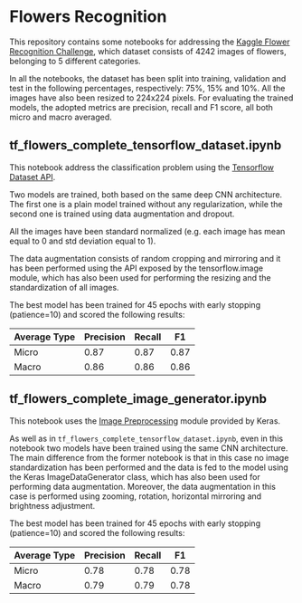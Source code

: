# Flowers Recognition

This repository contains some notebooks for addressing the [Kaggle Flower Recognition Challenge](https://www.kaggle.com/alxmamaev/flowers-recognition), which dataset consists of 4242 images of flowers, belonging to 5 different categories.

In all the notebooks, the dataset has been split into training, validation and test in the following percentages, respectively: 75%, 15% and 10%. All the images have also been resized to 224x224 pixels. For evaluating the trained models, the adopted metrics are precision, recall and F1 score, all both micro and macro averaged. 

## tf_flowers_complete_tensorflow_dataset.ipynb
This notebook address the classification problem using the  [Tensorflow Dataset API](https://tensorflow.google.cn/api_docs/python/tf/data/Dataset?version=stable). 

Two models are trained, both based on the same deep CNN architecture. The first one is a plain model trained without
any regularization, while the second one is trained using data augmentation and dropout. 

All the images have been standard normalized (e.g. each image has mean equal to 0 and std deviation equal to 1).

The data augmentation consists of random cropping and mirroring and it has been performed using the API exposed by the tensorflow.image module, which has also been used for performing the resizing and the standardization of all images.

The best model has been trained for 45 epochs with early stopping (patience=10) and scored the following results: 

|Average Type |Precision |Recall |F1
|--- |--- |--- |---
|Micro|0.87|0.87|0.87
|Macro|0.86|0.86|0.86





## tf_flowers_complete_image_generator.ipynb
This notebook uses the [Image Preprocessing](https://keras.io/preprocessing/image/) module provided by Keras. 

As well as in ``tf_flowers_complete_tensorflow_dataset.ipynb``, even in this notebook two models have been trained using the same CNN architecture. The main difference from the former notebook is that in this case no image standardization has been performed and the data is fed to the model using the Keras ImageDataGenerator class, which has also been used for performing data augmentation. Moreover, the data augmentation in this case is performed using zooming, rotation, horizontal mirroring and brightness adjustment. 

The best model has been trained for 45 epochs with early stopping (patience=10) and scored the following results: 

|Average Type |Precision |Recall |F1
|--- |--- |--- |---
|Micro|0.78|0.78|0.78
|Macro|0.79|0.79|0.78
